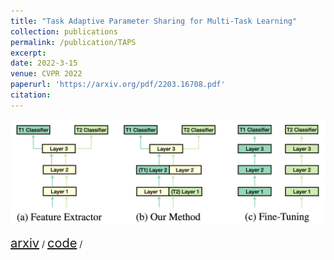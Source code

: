 ```yaml
---
title: "Task Adaptive Parameter Sharing for Multi-Task Learning"
collection: publications
permalink: /publication/TAPS
excerpt: 
date: 2022-3-15
venue: CVPR 2022
paperurl: 'https://arxiv.org/pdf/2203.16708.pdf'
citation: 
---
```

<p float="left">
<img src="/images/TAPS.png" width = "700"/>
</p>
<a style="font-size:20px" href="https://arxiv.org/pdf/2203.16708.pdf">arxiv</a> / <a style="font-size:20px" href="https://github.com/MattWallingford/TAPS">code</a> / 